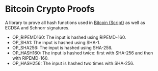 # Bitcoin Crypto Proofs

A library to prove all hash functions used in [Bitcoin (Script)](https://en.bitcoin.it/wiki/Script#Crypto) as well as ECDSA and Schnorr signatures.

- OP_RIPEMD160: The input is hashed using RIPEMD-160.
- OP_SHA1: The input is hashed using SHA-1.
- OP_SHA256: The input is hashed using SHA-256.
- OP_HASH160: The input is hashed twice: first with SHA-256 and then with RIPEMD-160.
- OP_HASH256: The input is hashed two times with SHA-256.
